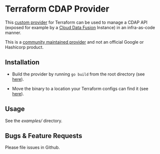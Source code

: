 # Terraform CDAP Provider

This
[custom provider](https://www.terraform.io/docs/extend/writing-custom-providers.html)
for Terraform can be used to manage a CDAP API (exposed for example by a
[Cloud Data Fusion](https://cloud.google.com/data-fusion/) Instance) in an
infra-as-code manner.

This is a
[community maintained provider](https://www.terraform.io/docs/providers/type/community-index.html) and not an official Google or Hashicorp product.

## Installation

-   Build the provider by running `go build` from the root directory (see
    [here](https://golang.org/cmd/go/#hdr-Compile_packages_and_dependencies)).

-   Move the binary to a location your Terraform configs can find it (see
    [here](https://www.terraform.io/docs/configuration/providers.html#third-party-plugins)).

## Usage

See the *examples/* directory.

## Bugs & Feature Requests

Please file issues in Github.
